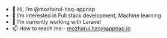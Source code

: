 - 👋 Hi, I’m @mozharul-haq-appnap
- 👀 I’m interested in Full stack development, Machine learning
- 🌱 I’m currently working with Laravel
- 📫 How to reach me:- mozharul.haq@appnap.io

<!---
mozharul-haq-appnap/mozharul-haq-appnap is a ✨ special ✨ repository because its `README.md` (this file) appears on your GitHub profile.
You can click the Preview link to take a look at your changes.
--->

